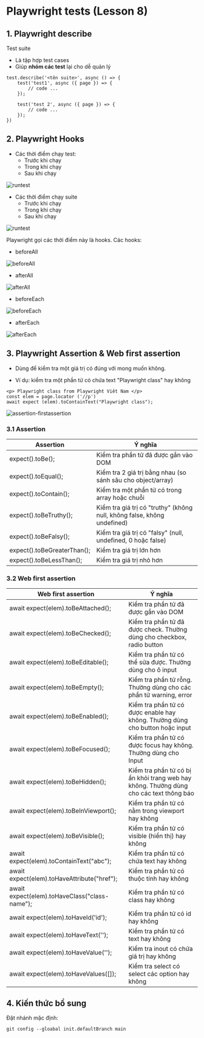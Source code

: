 # Playwright tests (Lesson 8)

## 1. Playwright describe

Test suite 
- Là tập hợp test cases
- Giúp **nhóm các test** lại cho dễ quản lý

```
test.describe('<tên suite>', async () => {
    test('test1', async ({ page }) => {
        // code ...
    });

    test('test 2', async ({ page }) => {
        // code ...
    });
})
```
## 2. Playwright Hooks

- Các thời điểm chạy test:
    - Trước khi chạy
    - Trong khi chạy
    - Sau khi chạy

![runtest](/tests/students-submission/12-my-phuong/lesson-08/images/Thoi-diem-runtest.png)

- Các thời điểm chạy suite
    - Trước khi chạy
    - Trong khi chạy
    - Sau khi chạy

![runtest](/tests/students-submission/12-my-phuong/lesson-08/images/Thoi-diem-runsuite.png)

Playwright gọi các thời điểm này là hooks. Các hooks:
- beforeAll

![beforeAll](/tests/students-submission/12-my-phuong/lesson-08/images/beforeAll.png)

- afterAll

![afterAll](/tests/students-submission/12-my-phuong/lesson-08/images/afterAll.png)

- beforeEach

![beforeEach](/tests/students-submission/12-my-phuong/lesson-08/images/beforeEach.png)

- afterEach

![afterEach](/tests/students-submission/12-my-phuong/lesson-08/images/afterEach.png)


## 3. Playwright Assertion & Web first assertion
- Dùng để kiểm tra một giá trị có đúng với mong muốn không.

- Ví dụ: kiểm tra một phần tử có chứa text "Playwright class" hay không
```
<p> Playwright class from Playwright Viêt Nam </p>
const elem = page.locator ('//p')
await expect (elem).toContainText("Playwright class");
```
![assertion-firstassertion](/tests/students-submission/12-my-phuong/lesson-08/images/assertion-firstassertion.png)

### 3.1 Assertion

|Assertion|Ý nghĩa|
|---------|-------|
|expect().toBe();|Kiểm tra phần tử đã được gắn vào DOM|
|expect().toEqual();|Kiểm tra 2 giá trị bằng nhau (so sánh sâu cho object/array)|
|expect().toContain();|Kiểm tra một phần tử có trong array hoặc chuỗi|
|expect().toBeTruthy();|Kiểm tra giá trị có "truthy" (không null, không false, không undefined)|
|expect().toBeFalsy();|Kiểm tra giá trị có "falsy" (null, undefined, 0 hoặc false)|
|expect().toBeGreaterThan();|Kiểm tra giá trị lớn hơn|
|expect().toBeLessThan();|Kiểm tra giá trị nhỏ hơn|

### 3.2 Web first assertion

|Web first assertion|Ý nghĩa|
|-------------------|-------|
|await expect(elem).toBeAttached();|Kiểm tra phần tử đã được gắn vào DOM|
|await expect(elem).toBeChecked();|Kiểm tra phần tử đã được check. Thường dùng cho checkbox, radio button|
|await expect(elem).toBeEditable();|Kiểm tra phần tử có thể sửa được. Thường dùng cho ô input|
|await expect(elem).toBeEmpty();|Kiểm tra phần tử rỗng. Thường dùng cho các phần tử warning, error|
|await expect(elem).toBeEnabled();|Kiểm tra phần tử có được enable hay không. Thường dùng cho button hoặc input|
|await expect(elem).toBeFocused();|Kiểm tra phần tử có được focus hay không. Thường dùng cho Input|
|await expect(elem).toBeHidden();|Kiểm tra phần tử có bị ẩn khỏi trang web hay không. Thường dùng cho các text thông báo|
|await expect(elem).toBeInViewport();|Kiểm tra phần tử có nằm trong viewport hay không|
|await expect(elem).toBeVisible();|Kiểm tra phần tử có visible (hiển thị) hay không|
|await expect(elem).toContainText("abc");|Kiểm tra phần tử có chứa text hay không|
|await expect(elem).toHaveAttribute("href");|Kiểm tra phần tử có thuộc tính hay không|
|await expect(elem).toHaveClass("class-name");|Kiểm tra phần tử có class hay không|
|await expect(elem).toHaveId('id');|Kiểm tra phần tử có id hay không|
|await expect(elem).toHaveText('');|Kiểm tra phần tử có text hay không|
|await expect(elem).toHaveValue('');|Kiểm tra inout có chứa giá trị hay không|
|await expect(elem).toHaveValues([]);|Kiểm tra select có select các option hay không|

## 4. Kiến thức bổ sung

Đặt nhánh mặc định:

```
git config --gloabal init.defaultBranch main
```